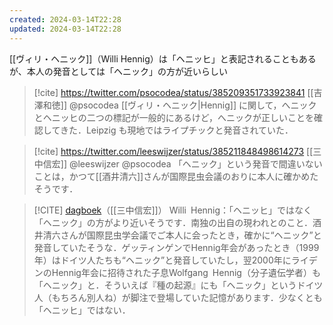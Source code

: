 ```yaml
---
created: 2024-03-14T22:28
updated: 2024-03-14T22:28
---
```

[[ヴィリ・ヘニック]]（Willi Hennig）は「ヘニッヒ」と表記されることもあるが、本人の発音としては「ヘニック」の方が近いらしい

> [!cite] https://twitter.com/psocodea/status/385209351733923841
> [[吉澤和徳]] @psocodea
> [[ヴィリ・ヘニック|Hennig]] に関して，へニックとヘニッヒの二つの標記が一般的にあるけど，へニックが正しいことを確認してきた．Leipzig も現地ではライプチックと発音されていた．

> [!cite] https://twitter.com/leeswijzer/status/385211848498614273
> [[三中信宏]] @leeswijzer
> @psocodea
 「ヘニック」という発音で間違いないことは，かつて[[酒井清六]]さんが国際昆虫会議のおりに本人に確かめたそうです．


> [!CITE] [dagboek](http://leeswijzer.org/diary2003-10.html##27)（[[三中信宏]]）
> Willi Hennig：「ヘニッヒ」ではなく「ヘニック」の方がより近いそうです．南独の出自の現われとのこと．酒井清六さんが国際昆虫学会議でご本人に会ったとき，確かに“ヘニック”と発音していたそうな．ゲッティンゲンでHennig年会があったとき（1999年）はドイツ人たちも“ヘニック”と発音していたし，翌2000年にライデンのHennig年会に招待された子息Wolfgang Hennig（分子遺伝学者）も「ヘニック」と．そういえば『種の起源』にも「ヘニック」というドイツ人（もちろん別人ね）が脚注で登場していた記憶があります．少なくとも「ヘニッヒ」ではない．
